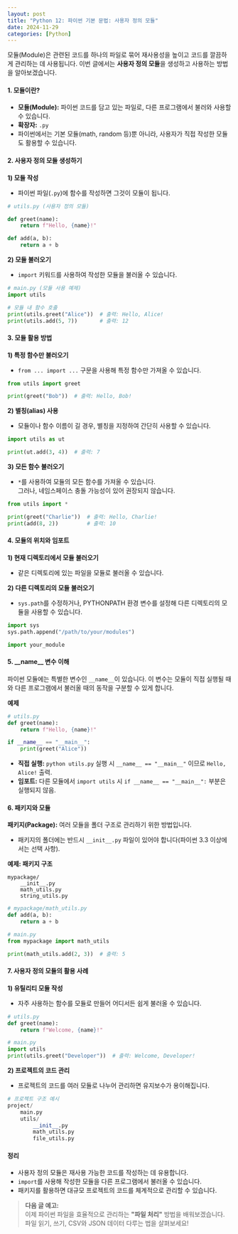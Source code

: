 ```yaml
---
layout: post
title: "Python 12: 파이썬 기본 문법: 사용자 정의 모듈"
date: 2024-11-29
categories: [Python] 
---
```


모듈(Module)은 관련된 코드를 하나의 파일로 묶어 재사용성을 높이고 코드를 깔끔하게 관리하는 데 사용됩니다. 이번 글에서는 **사용자 정의 모듈**을 생성하고 사용하는 방법을 알아보겠습니다.


#### 1. 모듈이란?

- **모듈(Module):** 파이썬 코드를 담고 있는 파일로, 다른 프로그램에서 불러와 사용할 수 있습니다.
- **확장자:** `.py`
- 파이썬에서는 기본 모듈(math, random 등)뿐 아니라, 사용자가 직접 작성한 모듈도 활용할 수 있습니다.


#### 2. 사용자 정의 모듈 생성하기

**1) 모듈 작성**  
- 파이썬 파일(`.py`)에 함수를 작성하면 그것이 모듈이 됩니다.

```python
# utils.py (사용자 정의 모듈)

def greet(name):
    return f"Hello, {name}!"

def add(a, b):
    return a + b
```

**2) 모듈 불러오기**  
- `import` 키워드를 사용하여 작성한 모듈을 불러올 수 있습니다.

```python
# main.py (모듈 사용 예제)
import utils

# 모듈 내 함수 호출
print(utils.greet("Alice"))  # 출력: Hello, Alice!
print(utils.add(5, 7))       # 출력: 12
```


#### 3. 모듈 활용 방법

**1) 특정 함수만 불러오기**  
- `from ... import ...` 구문을 사용해 특정 함수만 가져올 수 있습니다.

```python
from utils import greet

print(greet("Bob"))  # 출력: Hello, Bob!
```

**2) 별칭(alias) 사용**  
- 모듈이나 함수 이름이 길 경우, 별칭을 지정하여 간단히 사용할 수 있습니다.

```python
import utils as ut

print(ut.add(3, 4))  # 출력: 7
```

**3) 모든 함수 불러오기**  
- `*`를 사용하여 모듈의 모든 함수를 가져올 수 있습니다.  
  그러나, 네임스페이스 충돌 가능성이 있어 권장되지 않습니다.

```python
from utils import *

print(greet("Charlie"))  # 출력: Hello, Charlie!
print(add(8, 2))         # 출력: 10
```


#### 4. 모듈의 위치와 임포트

**1) 현재 디렉토리에서 모듈 불러오기**  
- 같은 디렉토리에 있는 파일을 모듈로 불러올 수 있습니다.

**2) 다른 디렉토리의 모듈 불러오기**  
- `sys.path`를 수정하거나, PYTHONPATH 환경 변수를 설정해 다른 디렉토리의 모듈을 사용할 수 있습니다.

```python
import sys
sys.path.append("/path/to/your/modules")

import your_module
```


#### 5. \_\_name\_\_ 변수 이해

파이썬 모듈에는 특별한 변수인 `__name__`이 있습니다. 이 변수는 모듈이 직접 실행될 때와 다른 프로그램에서 불러올 때의 동작을 구분할 수 있게 합니다.

**예제**
```python
# utils.py
def greet(name):
    return f"Hello, {name}!"

if __name__ == "__main__":
    print(greet("Alice"))
```

- **직접 실행:** `python utils.py` 실행 시 `__name__ == "__main__"` 이므로 `Hello, Alice!` 출력.
- **임포트:** 다른 모듈에서 `import utils` 시 `if __name__ == "__main__":` 부분은 실행되지 않음.


#### 6. 패키지와 모듈

**패키지(Package):** 여러 모듈을 폴더 구조로 관리하기 위한 방법입니다.  
- 패키지의 폴더에는 반드시 `__init__.py` 파일이 있어야 합니다(파이썬 3.3 이상에서는 선택 사항).

**예제: 패키지 구조**
```
mypackage/
    __init__.py
    math_utils.py
    string_utils.py
```

```python
# mypackage/math_utils.py
def add(a, b):
    return a + b
```

```python
# main.py
from mypackage import math_utils

print(math_utils.add(2, 3))  # 출력: 5
```


#### 7. 사용자 정의 모듈의 활용 사례

**1) 유틸리티 모듈 작성**  
- 자주 사용하는 함수를 모듈로 만들어 어디서든 쉽게 불러올 수 있습니다.

```python
# utils.py
def greet(name):
    return f"Welcome, {name}!"

# main.py
import utils
print(utils.greet("Developer"))  # 출력: Welcome, Developer!
```

**2) 프로젝트의 코드 관리**  
- 프로젝트의 코드를 여러 모듈로 나누어 관리하면 유지보수가 용이해집니다.

```python
# 프로젝트 구조 예시
project/
    main.py
    utils/
        __init__.py
        math_utils.py
        file_utils.py
```


#### 정리

- 사용자 정의 모듈은 재사용 가능한 코드를 작성하는 데 유용합니다.
- `import`를 사용해 작성한 모듈을 다른 프로그램에서 불러올 수 있습니다.
- 패키지를 활용하면 대규모 프로젝트의 코드를 체계적으로 관리할 수 있습니다.

> **다음 글 예고:**  
> 이제 파이썬 파일을 효율적으로 관리하는 **"파일 처리"** 방법을 배워보겠습니다. 파일 읽기, 쓰기, CSV와 JSON 데이터 다루는 법을 살펴보세요!
